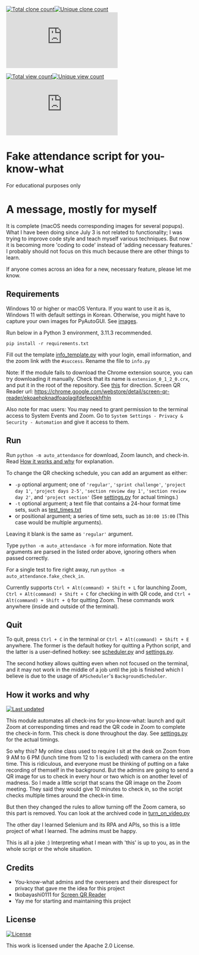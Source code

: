 [![Total clone count](https://img.shields.io/badge/dynamic/json?color=green&label=Total%20clones&query=count&url=https://raw.githubusercontent.com/yjmd2222/fake-attendance/stats/clones.json&logo=github)](#)[![Unique clone count](https://img.shields.io/badge/dynamic/json?color=blue&label=Unique&query=uniques&url=https://raw.githubusercontent.com/yjmd2222/fake-attendance/stats/clones.json)](#)[![Today's clone count](https://img.shields.io/badge/dynamic/json?color=purple&label=Today%27s%20clones&query=clones[0][%27count%27]&url=https://raw.githubusercontent.com/yjmd2222/fake-attendance/stats/clones.json)](#)

[![Total view count](https://img.shields.io/badge/dynamic/json?color=yellow&label=Total%20views&query=count&url=https://raw.githubusercontent.com/yjmd2222/fake-attendance/stats/views.json&logo=github)](#)[![Unique view count](https://img.shields.io/badge/dynamic/json?color=indigo&label=Unique&query=uniques&url=https://raw.githubusercontent.com/yjmd2222/fake-attendance/stats/views.json)](#)[![Today's clone count](https://img.shields.io/badge/dynamic/json?color=orange&label=Today%27s%20views&query=views[0][%27count%27]&url=https://raw.githubusercontent.com/yjmd2222/fake-attendance/stats/views.json)](#)

# Fake attendance script for you-know-what
For educational purposes only

# A message, mostly for myself
It is complete (macOS needs corresponding images for several popups). What I have been doing since July 3 is not related to functionality; I was trying to improve code style and teach myself various techniques. But now it is becoming more 'coding to code' instead of 'adding necessary features.' I probably should not focus on this much because there are other things to learn.

If anyone comes across an idea for a new, necessary feature, please let me know.

## Requirements
Windows 10 or higher or macOS Ventura. If you want to use it as is, Windows 11 with default settings in Korean. Otherwise, you might have to capture your own images for PyAutoGUI. See [images](images).

Run below in a Python 3 environment, 3.11.3 recommended.

`pip install -r requirements.txt`

Fill out the template [info_template.py](auto_attendance/info_template.py) with your login, email information, and the zoom link _with_ the `#success`. Rename the file to `info.py`

Note: If the module fails to download the Chrome extension source, you can try downloading it manually. Check that its name is `extension_0_1_2_0.crx`, and put it in the root of the repository. See [this](https://crx-downloader.com/how-it-works) for direction. Screen QR Reader url: https://chrome.google.com/webstore/detail/screen-qr-reader/ekoaehpknadfoaolagjfdefeopkhfhln

Also note for mac users: You may need to grant permission to the terminal access to System Events and Zoom. Go to `System Settings - Privacy & Security - Automation` and give it access to them.

## Run
Run `python -m auto_attendance` for download, Zoom launch, and check-in. Read [How it works and why](#how-it-works-and-why) for explanation.

To change the QR checking schedule, you can add an argument as either:
- `-p` optional argument; one of `'regular'`, `'sprint challenge'`, `'project day 1'`, `'project days 2-5'`, `'section review day 1'`, `'section review day 2'`, and `'project section'` (See [settings.py](auto_attendance/settings.py) for actual timings.)
- `-t` optional argument; a text file that contains a 24-hour format time sets, such as [test_times.txt](test_times.txt)
- or positional argument; a series of time sets, such as `10:00 15:00` (This case would be multiple arguments).

Leaving it blank is the same as `'regular'` argument.

Type `python -m auto_attendance -h` for more information. Note that arguments are parsed in the listed order above, ignoring others when passed correctly.

For a single test to fire right away, run `python -m auto_attendance.fake_check_in`.

Currently supports `Ctrl + Alt(command) + Shift + L` for launching Zoom, `Ctrl + Alt(command) + Shift + C` for checking in with QR code, and `Ctrl + Alt(command) + Shift + Q` for quitting Zoom. These commands work anywhere (inside and outside of the terminal).

## Quit
To quit, press `Ctrl + C` in the terminal or `Ctrl + Alt(command) + Shift + E` anywhere. The former is the default hotkey for quitting a Python script, and the latter is a user-defined hotkey: see [scheduler.py](https://github.com/yjmd2222/fake-attendance/blob/d38ceb32321eac70bbd7902cd87dd7bd88a61a6d/auto_attendance/scheduler.py#L124-L127) and [settings.py](https://github.com/yjmd2222/fake-attendance/blob/d38ceb32321eac70bbd7902cd87dd7bd88a61a6d/auto_attendance/settings.py#L111).

The second hotkey allows quitting even when not focused on the terminal, and it may not work in the middle of a job until the job is finished which I believe is due to the usage of `APScheduler`'s `BackgroundScheduler`.

## How it works and why
[![Last updated](https://img.shields.io/badge/Last_updated-2023--06--21-blue)](#)

This module automates all check-ins for you-know-what: launch and quit Zoom at corresponding times and read the QR code in Zoom to complete the check-in form.
This check is done throughout the day. See [settings.py](auto_attendance/settings.py) for the actual timings.

So why this? My online class used to require I sit at the desk on Zoom from 9 AM to 6 PM (lunch time from 12 to 1 is excluded) with camera on the entire time.
This is ridiculous, and everyone must be thinking of putting on a fake recording of themself in the background. But the admins are going to send a QR image for us to check in every hour or two
which is on another level of madness. So I made a little script that scans the QR image on the Zoom meeting. They said they would give 10 minutes to check in,
so the script checks multiple times around the check-in time.

But then they changed the rules to allow turning off the Zoom camera, so this part is removed. You can look at the archived code in [turn_on_video.py](archive/turn_on_video.py)

The other day I learned Selenium and its RPA and APIs, so this is a little project of what I learned. The admins must be happy.

This is all a joke :) Interpreting what I mean with 'this' is up to you, as in the whole script or the whole situation.

## Credits
- You-know-what admins and the overseers and their disrespect for privacy that gave me the idea for this project
- tkobayashi0111 for [Screen QR Reader](https://chrome.google.com/webstore/detail/screen-qr-reader/ekoaehpknadfoaolagjfdefeopkhfhln)
- Yay me for starting and maintaining this project

## License
[![License](https://img.shields.io/badge/License-Apache_2.0-blue.svg)](https://opensource.org/licenses/Apache-2.0)

This work is licensed under the Apache 2.0 License.
